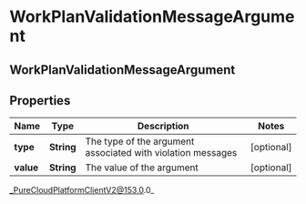 # WorkPlanValidationMessageArgument

## WorkPlanValidationMessageArgument

## Properties

|Name | Type | Description | Notes|
|------------ | ------------- | ------------- | -------------|
| **type** | **String** | The type of the argument associated with violation messages | [optional] |
| **value** | **String** | The value of the argument | [optional] |



_PureCloudPlatformClientV2@153.0.0_
